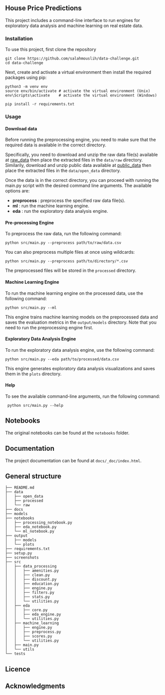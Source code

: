 ## House Price Predictions

This project includes a command-line interface to run engines for exploratory data analysis and machine learning on real estate data.

### Installation

To use this project, first clone the repository

```
git clone https://github.com/salahmouslih/data-challenge.git
cd data-challenge
```

Next, create and activate a virtual environment then install the required packages using pip:

```
python3 -m venv env 
source env/bin/activate # activate the virtual environment (Unix)
env\Scripts\activate    # activate the virtual environment (Windows)
```

```
pip install -r requirements.txt
```

### Usage

#### Download data

Before running the preprocessing engine, you need to make sure that the required data is available in the correct directory. 

Specifically, you need to download and unzip the raw data file(s) available at [raw_data](https://drive.google.com/file/d/1DvGKiCj-ywh_SthmYUayIZ7W5onqwJF-/view?usp=share_link) then place the extracted files in the `data/raw` directory.
Similarily, download and unzip public data available at [public_data](https://drive.google.com/file/d/1HQUMVZtvtxghBXzWahRg8CDM5oh1vJIB/view?usp=share_link) then place the extracted files in the `data/open_data` directory. 

Once the data is in the correct directory, you can proceed with running the main.py script with the desired command line arguments. The available options are:

- **preprocess** : preprocess the specified raw data file(s).
- **ml** : run the machine learning engine.
- **eda** : run the exploratory data analysis engine.

#### Pre-processing Engine
To preprocess the raw data, run the following command:

``` python src/main.py --preprocess path/to/raw/data.csv ```

You can also preprocess multiple files at once using wildcards:

``` python src/main.py --preprocess path/to/directory/*.csv ```

The preprocessed files will be stored in the `processed` directory.

#### Machine Learning Engine
To run the machine learning engine on the processed data, use the following command:

``` python src/main.py --ml ```

This engine trains machine learning models on the preprocessed data and saves the evaluation metrics in the `output/models` directory.
Note that you need to run the preprocessing engine first.

#### Exploratory Data Analysis Engine

To run the exploratory data analysis engine, use the following command:

```python src/main.py --eda path/to/processed/data.csv```

This engine generates exploratory data analysis visualizations and saves them in the `plots` directory.

#### Help

To see the available command-line arguments, run the following command:

``` python src/main.py --help``` 

## Notebooks
The original notebooks can be found at the `notebooks` folder.

## Documentation
The project documentation can be found at `docs/_doc/index.html`.

## General structure

```
├── README.md
├── data
│   ├── open_data
│   ├── processed  
│   └── raw
├── docs
├── models
├── notebooks
│   ├── processing_notebook.py
│   ├── eda_notebook.py
│   └── ml_notebook.py
├── output
│   ├── models
│   └── plots
├── requirements.txt
├── setup.py
├── screenshots
├── src
│   ├── data_processing
│   │   ├── amenities.py
│   │   ├── clean.py
│   │   ├── discount.py
│   │   ├── education.py
│   │   ├── engine.py
│   │   ├── filters.py
│   │   ├── stats.py
│   │   └── utilities.py
│   ├── eda
│   │   ├── core.py
│   │   ├── eda_engine.py
│   │   └── utilities.py
│   ├── machine_learning
│   │   ├── engine.py
│   │   ├── preprocess.py
│   │   ├── scores.py
│   │   └── utilities.py
│   ├── main.py
│   └── utils
└── tests
```


## Licence
## Acknowledgments 
